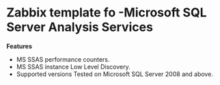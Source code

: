 # Zabbix template fo -Microsoft SQL Server Analysis Services

**Features**

* MS SSAS performance counters.  
* MS SSAS instance Low Level Discovery.  
* Supported versions Tested on Microsoft SQL Server 2008 and above.
